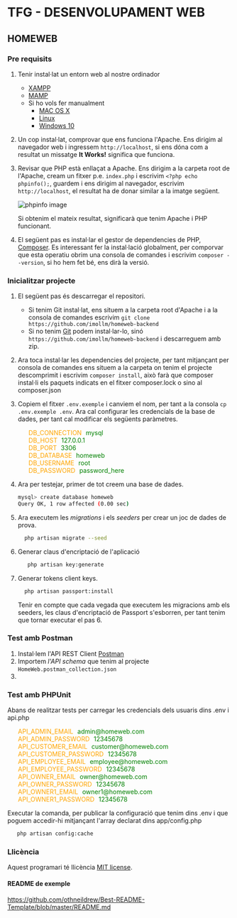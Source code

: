 # TFG - DESENVOLUPAMENT WEB
## HOMEWEB

### Pre requisits

1. Tenir instal·lat un entorn web al nostre ordinador
    - [XAMPP](https://www.apachefriends.org/es/download.html)
    - [MAMP](https://www.mamp.info/en/downloads/)
    - Si ho vols fer manualment 
       - [MAC OS X](https://getgrav.org/blog/macos-bigsur-apache-multiple-php-versions)
       - [Linux](https://www.digitalocean.com/community/tutorials/how-to-install-linux-apache-mysql-php-lamp-stack-on-ubuntu-20-04-es)
       - [Windows 10](https://codebriefly.com/how-to-setup-apache-php-mysql-on-windows-10/)


2. Un cop instal·lat, comprovar que ens funciona l'Apache. Ens dirigim al navegador web i ingressem `http://localhost`, si ens dóna com a resultat un missatge **It Works!** significa que funciona.


3. Revisar que PHP està enllaçat a Apache. Ens dirigim a la carpeta root de l'Apache, cream un fitxer p.e. `index.php` i escrivim `<?php echo phpinfo();`, guardem i ens dirigim al navegador, 
   escrivim `http://localhost`, el resultat ha de donar similar a la imatge següent.
   
    <p>
        <img src="https://upload.wikimedia.org/wikipedia/commons/b/b5/PHP_7.1_-_Example_phpinfo%28%29_Screen.png" alt="phpinfo image"/>
   </p>

    Si obtenim el mateix resultat, significarà que tenim Apache i PHP funcionant.


4. El següent pas es instal·lar el gestor de dependencies de PHP, [Composer](https://getcomposer.org/doc/00-intro.md). Es interessant fer la instal·lació globalment, per comporvar que esta operatiu obrim una consola de comandes i escrivim `composer --version`, si ho hem fet bé, ens dirà la versió.

### Inicialitzar projecte

1. El següent pas és descarregar el repositori.
    - Si tenim Git instal·lat, ens situem a la carpeta root d'Apache i a la consola de comandes escrivim `git clone https://github.com/imollm/homeweb-backend`
    - Si no tenim [Git](https://git-scm.com/downloads) podem instal·lar-lo, sinó `https://github.com/imollm/homeweb-backend` i descarreguem amb zip.
    

2. Ara toca instal·lar les dependencies del projecte, per tant mitjançant per consola de comandes ens situem a la carpeta on tenim el projecte descomprimit i escrivim `composer install`, això farà que composer instal·li els paquets indicats en el fitxer composer.lock o sino al composer.json


3. Copiem el fitxer `.env.exemple` i canviem el nom, per tant a la consola `cp .env.exemple .env`. Ara cal configurar les credencials de la base de dades, per tant cal modificar els següents paràmetres.

    <ul>
        <li style="list-style: none"><span style="color: orange">DB_CONNECTION</span><span style="color: white">=</span><span style="color: green">mysql</span></li>
        <li style="list-style: none"><span style="color: orange">DB_HOST</span><span style="color: white">=</span><span style="color: green">127.0.0.1</span></li>
       <li style="list-style: none"><span style="color: orange">DB_PORT</span><span style="color: white">=</span><span style="color: green">3306</span></li>
       <li style="list-style: none"><span style="color: orange">DB_DATABASE</span><span style="color: white">=</span><span style="color: green">homeweb</span></li>
       <li style="list-style: none"><span style="color: orange">DB_USERNAME</span><span style="color: white">=</span><span style="color: green">root</span></li>
       <li style="list-style: none"><span style="color: orange">DB_PASSWORD</span><span style="color: white">=</span><span style="color: green">password_here</span></li>
    </ul>



4. Ara per testejar, primer de tot creem una base de dades.
      ```sh
      mysql> create database homeweb
      Query OK, 1 row affected (0.00 sec)
      ```
   
5. Ara executem les *migrations* i els *seeders* per crear un joc de dades de prova.
    ```sh
      php artisan migrate --seed
    ```
6. Generar claus d'encriptació de l'aplicació
   ```sh
      php artisan key:generate
   ```

7. Generar tokens client keys.
    ```sh
      php artisan passport:install
    ```

   Tenir en compte que cada vegada que executem les migracions amb els seeders, les claus d'encriptació de Passport s'esborren, per tant tenim que tornar executar el pas 6.


### Test amb Postman
1. Instal·lem l'API REST Client [Postman](https://www.postman.com/downloads/)
2. Importem *l'API schema* que tenim al projecte `HomeWeb.postman_collection.json`
3. 

### Test amb PHPUnit
Abans de realitzar tests per carregar les credencials dels usuaris dins .env i api.php
<ul>
<li style="list-style: none"><span style="color: orange">API_ADMIN_EMAIL</span><span style="color: white">=</span><span style="color: green">admin@homeweb.com</span></li>
<li style="list-style: none"><span style="color: orange">API_ADMIN_PASSWORD</span><span style="color: white">=</span><span style="color: green">12345678</span></li>
<li style="list-style: none"><span style="color: orange">API_CUSTOMER_EMAIL</span><span style="color: white">=</span><span style="color: green">customer@homeweb.com</span></li>
<li style="list-style: none"><span style="color: orange">API_CUSTOMER_PASSWORD</span><span style="color: white">=</span><span style="color: green">12345678</span></li>
<li style="list-style: none"><span style="color: orange">API_EMPLOYEE_EMAIL</span><span style="color: white">=</span><span style="color: green">employee@homeweb.com</span></li>
<li style="list-style: none"><span style="color: orange">API_EMPLOYEE_PASSWORD</span><span style="color: white">=</span><span style="color: green">12345678</span></li>
<li style="list-style: none"><span style="color: orange">API_OWNER_EMAIL</span><span style="color: white">=</span><span style="color: green">owner@homeweb.com</span></li>
<li style="list-style: none"><span style="color: orange">API_OWNER_PASSWORD</span><span style="color: white">=</span><span style="color: green">12345678</span></li>
<li style="list-style: none"><span style="color: orange">API_OWNER1_EMAIL</span><span style="color: white">=</span><span style="color: green">owner1@homeweb.com</span></li>
<li style="list-style: none"><span style="color: orange">API_OWNER1_PASSWORD</span><span style="color: white">=</span><span style="color: green">12345678</span></li>
</ul>

Executar la comanda, per publicar la configuració que tenim dins .env i que poguem accedir-hi mitjançant l'array declarat dins app/config.php

   ```sh
      php artisan config:cache
   ```

### Llicència

Aquest programari té llicència [MIT license](https://opensource.org/licenses/MIT).

#### README de exemple
https://github.com/othneildrew/Best-README-Template/blob/master/README.md
